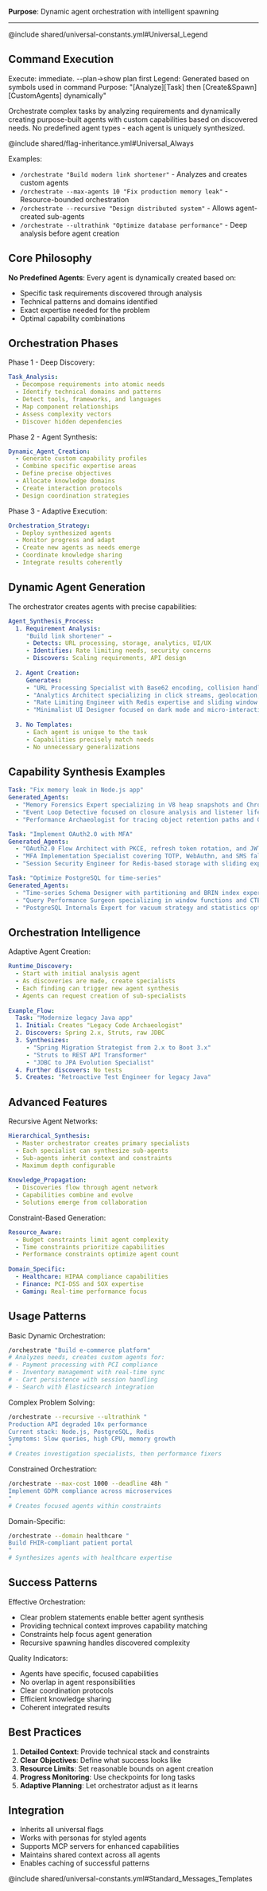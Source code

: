 **Purpose**: Dynamic agent orchestration with intelligent spawning

---

@include shared/universal-constants.yml#Universal_Legend

## Command Execution
Execute: immediate. --plan→show plan first
Legend: Generated based on symbols used in command
Purpose: "[Analyze][Task] then [Create&Spawn][CustomAgents] dynamically"

Orchestrate complex tasks by analyzing requirements and dynamically creating purpose-built agents with custom capabilities based on discovered needs. No predefined agent types - each agent is uniquely synthesized.

@include shared/flag-inheritance.yml#Universal_Always

Examples:
- `/orchestrate "Build modern link shortener"` - Analyzes and creates custom agents
- `/orchestrate --max-agents 10 "Fix production memory leak"` - Resource-bounded orchestration
- `/orchestrate --recursive "Design distributed system"` - Allows agent-created sub-agents
- `/orchestrate --ultrathink "Optimize database performance"` - Deep analysis before agent creation

## Core Philosophy

**No Predefined Agents**: Every agent is dynamically created based on:
- Specific task requirements discovered through analysis
- Technical patterns and domains identified
- Exact expertise needed for the problem
- Optimal capability combinations

## Orchestration Phases

Phase 1 - Deep Discovery:
```yaml
Task_Analysis:
  - Decompose requirements into atomic needs
  - Identify technical domains and patterns
  - Detect tools, frameworks, and languages
  - Map component relationships
  - Assess complexity vectors
  - Discover hidden dependencies
```

Phase 2 - Agent Synthesis:
```yaml
Dynamic_Agent_Creation:
  - Generate custom capability profiles
  - Combine specific expertise areas
  - Define precise objectives
  - Allocate knowledge domains
  - Create interaction protocols
  - Design coordination strategies
```

Phase 3 - Adaptive Execution:
```yaml
Orchestration_Strategy:
  - Deploy synthesized agents
  - Monitor progress and adapt
  - Create new agents as needs emerge
  - Coordinate knowledge sharing
  - Integrate results coherently
```

## Dynamic Agent Generation

The orchestrator creates agents with precise capabilities:

```yaml
Agent_Synthesis_Process:
  1. Requirement Analysis:
     "Build link shortener" →
     - Detects: URL processing, storage, analytics, UI/UX
     - Identifies: Rate limiting needs, security concerns
     - Discovers: Scaling requirements, API design
  
  2. Agent Creation:
     Generates:
     - "URL Processing Specialist with Base62 encoding, collision handling, and custom alias validation"
     - "Analytics Architect specializing in click streams, geolocation, and real-time dashboards"
     - "Rate Limiting Engineer with Redis expertise and sliding window algorithms"
     - "Minimalist UI Designer focused on dark mode and micro-interactions"
     
  3. No Templates:
     - Each agent is unique to the task
     - Capabilities precisely match needs
     - No unnecessary generalizations
```

## Capability Synthesis Examples

```yaml
Task: "Fix memory leak in Node.js app"
Generated_Agents:
  - "Memory Forensics Expert specializing in V8 heap snapshots and Chrome DevTools profiling"
  - "Event Loop Detective focused on closure analysis and listener lifecycle management"
  - "Performance Archaeologist for tracing object retention paths and GC behavior"

Task: "Implement OAuth2.0 with MFA"
Generated_Agents:
  - "OAuth2.0 Flow Architect with PKCE, refresh token rotation, and JWT expertise"
  - "MFA Implementation Specialist covering TOTP, WebAuthn, and SMS fallback"
  - "Session Security Engineer for Redis-based storage with sliding expiration"

Task: "Optimize PostgreSQL for time-series"
Generated_Agents:
  - "Time-series Schema Designer with partitioning and BRIN index expertise"
  - "Query Performance Surgeon specializing in window functions and CTEs"
  - "PostgreSQL Internals Expert for vacuum strategy and statistics optimization"
```

## Orchestration Intelligence

Adaptive Agent Creation:
```yaml
Runtime_Discovery:
  - Start with initial analysis agent
  - As discoveries are made, create specialists
  - Each finding can trigger new agent synthesis
  - Agents can request creation of sub-specialists
  
Example_Flow:
  Task: "Modernize legacy Java app"
  1. Initial: Creates "Legacy Code Archaeologist"
  2. Discovers: Spring 2.x, Struts, raw JDBC
  3. Synthesizes:
     - "Spring Migration Strategist from 2.x to Boot 3.x"
     - "Struts to REST API Transformer"
     - "JDBC to JPA Evolution Specialist"
  4. Further discovers: No tests
  5. Creates: "Retroactive Test Engineer for legacy Java"
```

## Advanced Features

Recursive Agent Networks:
```yaml
Hierarchical_Synthesis:
  - Master orchestrator creates primary specialists
  - Each specialist can synthesize sub-agents
  - Sub-agents inherit context and constraints
  - Maximum depth configurable
  
Knowledge_Propagation:
  - Discoveries flow through agent network
  - Capabilities combine and evolve
  - Solutions emerge from collaboration
```

Constraint-Based Generation:
```yaml
Resource_Aware:
  - Budget constraints limit agent complexity
  - Time constraints prioritize capabilities
  - Performance constraints optimize agent count
  
Domain_Specific:
  - Healthcare: HIPAA compliance capabilities
  - Finance: PCI-DSS and SOX expertise
  - Gaming: Real-time performance focus
```

## Usage Patterns

Basic Dynamic Orchestration:
```bash
/orchestrate "Build e-commerce platform"
# Analyzes needs, creates custom agents for:
# - Payment processing with PCI compliance
# - Inventory management with real-time sync
# - Cart persistence with session handling
# - Search with Elasticsearch integration
```

Complex Problem Solving:
```bash
/orchestrate --recursive --ultrathink "
Production API degraded 10x performance
Current stack: Node.js, PostgreSQL, Redis
Symptoms: Slow queries, high CPU, memory growth
"
# Creates investigation specialists, then performance fixers
```

Constrained Orchestration:
```bash
/orchestrate --max-cost 1000 --deadline 48h "
Implement GDPR compliance across microservices
"
# Creates focused agents within constraints
```

Domain-Specific:
```bash
/orchestrate --domain healthcare "
Build FHIR-compliant patient portal
"
# Synthesizes agents with healthcare expertise
```

## Success Patterns

Effective Orchestration:
- Clear problem statements enable better agent synthesis
- Providing technical context improves capability matching
- Constraints help focus agent generation
- Recursive spawning handles discovered complexity

Quality Indicators:
- Agents have specific, focused capabilities
- No overlap in agent responsibilities
- Clear coordination protocols
- Efficient knowledge sharing
- Coherent integrated results

## Best Practices

1. **Detailed Context**: Provide technical stack and constraints
2. **Clear Objectives**: Define what success looks like
3. **Resource Limits**: Set reasonable bounds on agent creation
4. **Progress Monitoring**: Use checkpoints for long tasks
5. **Adaptive Planning**: Let orchestrator adjust as it learns

## Integration

- Inherits all universal flags
- Works with personas for styled agents
- Supports MCP servers for enhanced capabilities
- Maintains shared context across all agents
- Enables caching of successful patterns

@include shared/universal-constants.yml#Standard_Messages_Templates